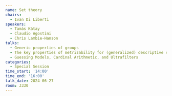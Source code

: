 ```yaml
---
name: Set theory
chairs:
  - Ivan Di Liberti
speakers:
  - Tamás Kátay
  - Claudio Agostini
  - Chris Lambie-Hanson
talks:
  - Generic properties of groups
  - The key properties of metrizability for (generalized) descriptive set theory
  - Guessing Models, Cardinal Arithmetic, and Ultrafilters
categories:
  - Special Session
time_start: '14:00'
time_end: '16:00'
talk_date: 2024-06-27
room: J330
---
```

